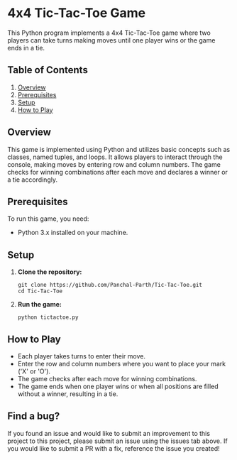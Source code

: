 # 4x4 Tic-Tac-Toe Game

This Python program implements a 4x4 Tic-Tac-Toe game where two players can take turns making moves until one player wins or the game ends in a tie.

## Table of Contents

1. [Overview](#overview)
2. [Prerequisites](#prerequisites)
3. [Setup](#setup)
4. [How to Play](#how-to-play)

## Overview

This game is implemented using Python and utilizes basic concepts such as classes, named tuples, and loops. It allows players to interact through the console, making moves by entering row and column numbers. The game checks for winning combinations after each move and declares a winner or a tie accordingly.

## Prerequisites

To run this game, you need:
- Python 3.x installed on your machine.

## Setup

1. **Clone the repository:**
   ```
   git clone https://github.com/Panchal-Parth/Tic-Tac-Toe.git
   cd Tic-Tac-Toe
   ```

2. **Run the game:**
   ```
   python tictactoe.py
   ```

## How to Play

- Each player takes turns to enter their move.
- Enter the row and column numbers where you want to place your mark ('X' or 'O').
- The game checks after each move for winning combinations.
- The game ends when one player wins or when all positions are filled without a winner, resulting in a tie.

## Find a bug?
   If you found an issue and would like to submit an improvement to this project to this project, please submit an issue using the issues tab above. If you would like to submit a PR with a fix, reference the 
   issue you created!

